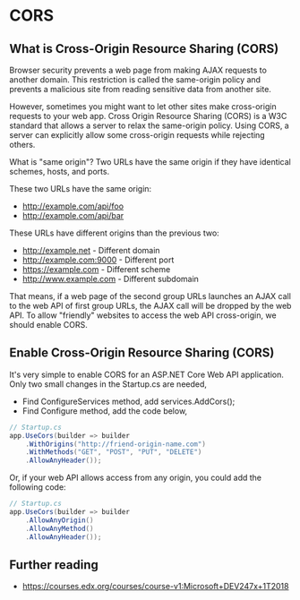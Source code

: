 # CORS 

## What is Cross-Origin Resource Sharing (CORS)
Browser security prevents a web page from making AJAX requests to another domain. This restriction is called the same-origin policy and prevents a malicious site from reading sensitive data from another site.

However, sometimes you might want to let other sites make cross-origin requests to your web app. Cross Origin Resource Sharing (CORS) is a W3C standard that allows a server to relax the same-origin policy. Using CORS, a server can explicitly allow some cross-origin requests while rejecting others.

What is "same origin"?
Two URLs have the same origin if they have identical schemes, hosts, and ports.

These two URLs have the same origin:

- http://example.com/api/foo
- http://example.com/api/bar

These URLs have different origins than the previous two:

- http://example.net - Different domain
- http://example.com:9000 - Different port
- https://example.com - Different scheme
- http://www.example.com - Different subdomain

That means, if a web page of the second group URLs launches an AJAX call to the web API of first group URLs, the AJAX call will be dropped by the web API. To allow "friendly" websites to access the web API cross-origin, we should enable CORS.

## Enable Cross-Origin Resource Sharing (CORS)
It's very simple to enable CORS for an ASP.NET Core Web API application. Only two small changes in the Startup.cs are needed,

- Find ConfigureServices method, add services.AddCors();
- Find Configure method, add the code below,

```cs
// Startup.cs
app.UseCors(builder => builder
    .WithOrigins("http://friend-origin-name.com")
    .WithMethods("GET", "POST", "PUT", "DELETE")
    .AllowAnyHeader());
```

Or, if your web API allows access from any origin, you could add the following code:
```cs
// Startup.cs
app.UseCors(builder => builder
    .AllowAnyOrigin()
    .AllowAnyMethod()
    .AllowAnyHeader());

```

## Further reading

- https://courses.edx.org/courses/course-v1:Microsoft+DEV247x+1T2018